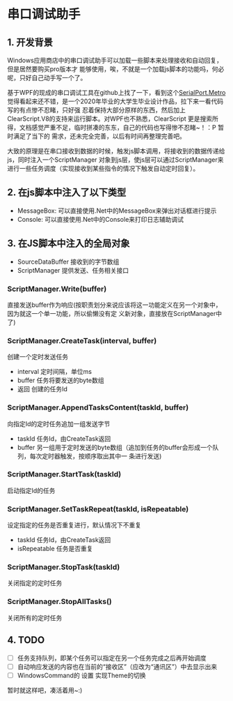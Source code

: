 # 串口调试助手  #

## 1. 开发背景 ##

Windows应用商店中的串口调试助手可以加载一些脚本来处理接收和自动回复，但是居然要购买pro版本才
能够使用，唉，不就是一个加载js脚本的功能吗，何必呢，只好自己动手写一个了。

基于WPF的现成的串口调试工具在github上找了一下，看到这个[SerialPort.Metro](https://github.com/veryxs/SerialPort.Metro)
觉得看起来还不错，是一个2020年毕业的大学生毕业设计作品，拉下来一看代码写的有点惨不忍睹，只好强
忍着保持大部分原样的东西，然后加上ClearScript.V8的支持来运行脚本。对WPF也不熟悉，ClearScript
更是搜索所得，文档感觉严重不足，临时拼凑的东东，自己的代码也写得惨不忍睹~！：P 暂时满足了当下的
需求，还未完全完善，以后有时间再整理完善吧。

大致的原理是在串口接收到数据的时候，触发js脚本调用，将接收到的数据传递给js，同时注入一个ScriptManager
对象到js层，使js层可以通过ScriptManager来进行一些任务调度（实现接收到某些指令的情况下触发自动定时回复）。

## 2. 在js脚本中注入了以下类型 ## 

* MessageBox: 可以直接使用.Net中的MessageBox来弹出对话框进行提示
* Console: 可以直接使用.Net中的Console来打印日志辅助调试

## 3. 在JS脚本中注入的全局对象 ##

* SourceDataBuffer 接收到的字节数组
* ScriptManager 提供发送、任务相关接口

### ScriptManager.Write(buffer) ###

直接发送buffer作为响应(按职责划分来说应该将这一功能定义在另一个对象中，因为就这一个单一功能，所以偷懒没有定
义新对象，直接放在ScriptManager中了)

### ScriptManager.CreateTask(interval, buffer) ###

创建一个定时发送任务

* interval 定时间隔，单位ms
* buffer 任务将要发送的byte数组
* 返回 创建的任务Id

### ScriptManager.AppendTasksContent(taskId, buffer) ###

向指定Id的定时任务追加一组发送字节

* taskId 任务Id，由CreateTask返回
* buffer 另一组用于定时发送的byte数组（追加到任务的buffer会形成一个队列，每次定时器触发，按顺序取出其中一 条进行发送)

### ScriptManager.StartTask(taskId) ###

启动指定Id的任务

### ScriptManager.SetTaskRepeat(taskId, isRepeatable) ###

设定指定的任务是否重复进行，默认情况下不重复

* taskId 任务Id，由CreateTask返回
* isRepeatable 任务是否重复

### ScriptManager.StopTask(taskId) ###

关闭指定的定时任务

### ScriptManager.StopAllTasks() ###

关闭所有的定时任务


## 4. TODO ##
* [ ] 任务支持队列，即某个任务可以指定在另一个任务完成之后再开始调度
* [ ] 自动响应发送的内容也在当前的“接收区”（应改为“通讯区”）中去显示出来
* [ ] WindowsCommand的 设置 实现Theme的切换

暂时就这样吧，凑活着用~:)

